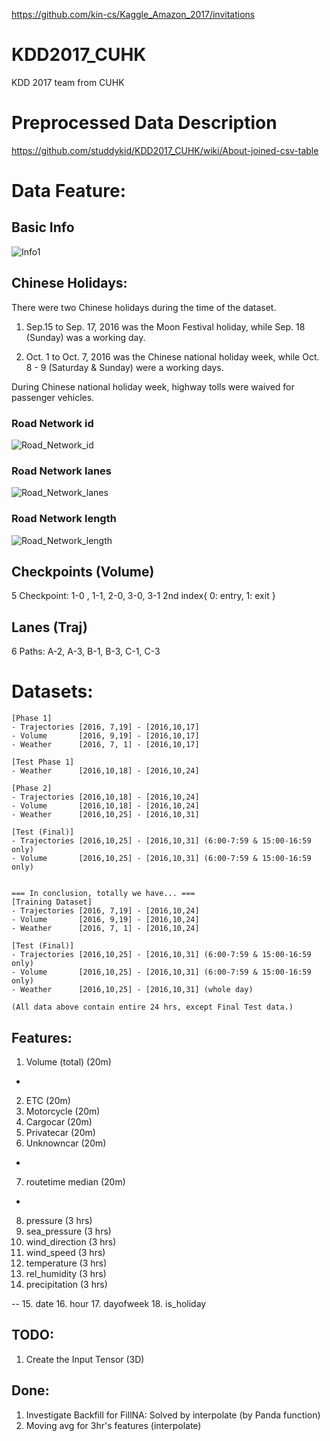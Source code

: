 https://github.com/kin-cs/Kaggle_Amazon_2017/invitations

# KDD2017_CUHK
KDD 2017 team from CUHK

# Preprocessed Data Description
https://github.com/studdykid/KDD2017_CUHK/wiki/About-joined-csv-table


# Data Feature:
## Basic Info
![Info1](https://img.alicdn.com/tps/TB1gP0QPVXXXXaQXFXXXXXXXXXX-809-267.png)


## Chinese Holidays:
  There were two Chinese holidays during the time of the dataset.

  1. Sep.15 to Sep. 17, 2016 was the Moon Festival holiday, while Sep. 18 (Sunday) was a working day.

  2. Oct. 1 to Oct. 7, 2016 was the Chinese national holiday week, while Oct. 8 - 9 (Saturday & Sunday) were a working days.

  During Chinese national holiday week, highway tolls were waived for passenger vehicles.

### Road Network id
![Road_Network_id](https://raw.githubusercontent.com/kin-cs/KDD2017_CUHK_new/master/etc/Data%20Visualization/phase1_road_network_id.png)

### Road Network lanes
![Road_Network_lanes](https://raw.githubusercontent.com/kin-cs/KDD2017_CUHK_new/master/etc/Data%20Visualization/phase1_road_network_lanes.png)

### Road Network length
![Road_Network_length](https://raw.githubusercontent.com/kin-cs/KDD2017_CUHK_new/master/etc/Data%20Visualization/phase1_road_network_length.png)


## Checkpoints (Volume)
5 Checkpoint: 1-0 , 1-1, 2-0, 3-0, 3-1
    2nd index{ 0: entry, 1: exit }

## Lanes (Traj)
6 Paths: A-2, A-3, B-1, B-3, C-1, C-3

# Datasets:
```
[Phase 1]
- Trajectories [2016, 7,19] - [2016,10,17]
- Volume       [2016, 9,19] - [2016,10,17]
- Weather      [2016, 7, 1] - [2016,10,17]

[Test Phase 1]
- Weather      [2016,10,18] - [2016,10,24]

[Phase 2]
- Trajectories [2016,10,18] - [2016,10,24]
- Volume       [2016,10,18] - [2016,10,24]
- Weather      [2016,10,25] - [2016,10,31]

[Test (Final)]
- Trajectories [2016,10,25] - [2016,10,31] (6:00-7:59 & 15:00-16:59 only)
- Volume       [2016,10,25] - [2016,10,31] (6:00-7:59 & 15:00-16:59 only)


=== In conclusion, totally we have... ===
[Training Dataset]
- Trajectories [2016, 7,19] - [2016,10,24]
- Volume       [2016, 9,19] - [2016,10,24]
- Weather      [2016, 7, 1] - [2016,10,24]

[Test (Final)]
- Trajectories [2016,10,25] - [2016,10,31] (6:00-7:59 & 15:00-16:59 only)
- Volume       [2016,10,25] - [2016,10,31] (6:00-7:59 & 15:00-16:59 only)
- Weather      [2016,10,25] - [2016,10,31] (whole day)

(All data above contain entire 24 hrs, except Final Test data.)
```
## Features:
1. Volume (total) (20m)
-
2. ETC (20m)
3. Motorcycle (20m)
4. Cargocar (20m)
5. Privatecar (20m)
6. Unknowncar (20m)
-
7. routetime median (20m)
-
8. pressure (3 hrs)
9. sea_pressure (3 hrs)
10. wind_direction (3 hrs)
11. wind_speed (3 hrs)
12. temperature (3 hrs)
13. rel_humidity (3 hrs)
14. precipitation (3 hrs)

--
15. date
16. hour
17. dayofweek
18. is_holiday


## TODO:

1. Create the Input Tensor (3D)

## Done:
1. Investigate Backfill for FillNA: Solved by interpolate (by Panda function)
2. Moving avg for 3hr's features (interpolate)
